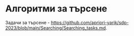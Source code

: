 # Алгоритми за търсене
Задачи за търсене - https://github.com/apriori-yarik/sdp-2023/blob/main/Searching/Searching_tasks.md.
